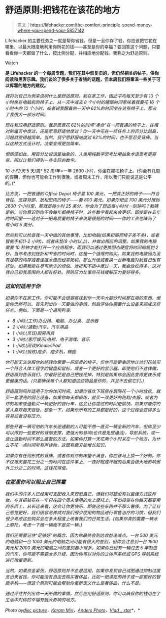 # 舒适原则:把钱花在该花的地方

> 原文：<https://lifehacker.com/the-comfort-principle-spend-money-where-you-spend-your-5857142>

Lifehacker 的主要任务之一就是帮你省钱。但是一旦你存了钱，你应该把它花在哪里，以最大限度地利用你所花的钱——甚至是你的幸福？要回答这个问题，只要看看你一天都做了什么，按比例分配，并相应地分配钱。我称之为舒适原则。

Watch

[](http://lifehacker.com/tag/blast-from-the-past)**是 Lifehacker 的一个每周专题，我们在其中恢复旧的，但仍然相关的帖子，供你阅读和黑客乐趣。我们谈论了很多关于省钱的话题，但本周我们将重温一些关于可以挥霍的地方的建议。**

*我将以自己为例来说明什么是舒适原则。我在家工作，因此平均每天至少有 10 个小时坐在电脑前的椅子上。从一天中减去 8 个小时的睡眠时间意味着我要花 16 个小时中的 10 个小时，或者说我醒着的一天中 62%的时间坐在这张椅子上。那占了我很大一部分时间。*

*现在我应用舒适原则。我是愿意花 62%的时间“凑合”在一把普通的椅子上，在相对的痛苦中度过，还是愿意舒适地度过？你一天中花在一项任务上的百分比越高，问题就变得越简单。当然，我宁愿舒服地度过 62%的时间，也不愿忍受背痛。当以这种方式设计时，决策变得更加简单。*

*但即便如此，用百分比说话是抽象的，人类用纯数字思考比用抽象术语思考更容易。所以让我们得到一些实际的数字。*

*10 小时/天* 5 天/周* 52 周/年=一年 2600 小时，你坐在那把椅子上。(你会有几周的假期，但你也可能会工作到很晚，或者周末工作，所以我们只能说这是公平的。)*

*比方说，一把普通的 Office Depot 椅子要 100 美元，一把真正好的椅子——符合脊柱、支撑背部、放松肌肉的椅子——要 800 美元。如果你把这 700 美元分摊到 2600 个小时里，那就是每小时 25 美分。你会为了舒适每小时付一刻钟吗？我猜是的。当你意识到你不会每年都换椅子时，这些数字看起来会更好。即使是在五年的时间里——这对于一把高质量的椅子来说是很短的时间——你的工资也降到了每小时 5 美分。*

*然后我可以检查我一天中做的其他事情，比如电脑(结果和那把椅子差不多)，或者智能手机(1-2 小时)，或者床垫(8 小时以上)，并做出相应的调整。如果我的电脑需要 10 秒钟才能打开一个应用程序，而我可以通过更换固态硬盘将时间缩短到 2 秒，当你考虑到挫折和节省的时间时，这是一个值得的购买。如果我的电脑因为没有足够的内存或者速度太慢而经常死机，那么升级或者换一台新电脑对我自己也有好处。如果我能在尽可能少的烦恼、挫折和不适中度过一天，我会放松得多，这对我自己和我周围的人都有好处。预防压力比事后花钱缓解压力要好得多。*

### *这如何适用于你*

*如果你不在家工作，你可能不会很容易找到你一天中大部分时间都在用的东西，但是你仍然可以。首先列出你一天要做的事情，然后评估你需要什么设备来完成这些任务。例如，下面是一个通用列表:*

*   *8 小时:(工作)办公椅、电脑、办公桌、显示器*
*   *2 小时:(通勤)汽车，汽车用品*
*   *1 小时:(烹饪)厨房用具*
*   *3 小时:(客厅娱乐)电视、电子游戏、音乐*
*   *1 小时:(阅读)Kindle/iPad*
*   *1 小时:(锻炼)跑步，跑步机，椭圆*

*你可能无法说服你的经理你需要一把昂贵的椅子，但你可能更幸运地让他们花钱买一个符合人体工程学的键盘和鼠标，或者一个更好的显示器。即使他们不这样做，舒适原则告诉我们，你最好还是自己把钱花掉，特别是如果你会因此变得更快乐或更健康的话。(只要确保每个人都知道这些物品是你的，并且不去偷它们。)*

*舒适原则同样适用于你的休闲时间。如果你喜欢下班后在后院花一个小时放松，就买一套漂亮的园艺设备，如果你每天都锻炼，就买一双更好的跑鞋/衣服，或者为你的周末或通勤买一辆更好的自行车，这会让你度过的时间更愉快。如果你或你的家人喜欢每天做饭，想象一下，如果你所有的工具都是好的，这个过程会变得多么容易或者没有压力。*

*那些开着一辆可怕的汽车长途通勤的人可能不想一直买一辆全新的汽车，但你至少可以得到一些更好的背部支撑，更强大的音响(也许是免提通话)，导航系统，或一些让通勤时间不那么痛苦的方法。如果你打算一天花两个小时呆在一个地方，为什么不花一点时间听有声读物，这既有趣又能增长知识。*

*如果你有任何形式的背痛，或者你对你的床垫不满意，你应该马上换一个好的。你不仅每天要花三分之一的时间在这件事上，一夜好眠或坏眠的后果会极大地影响另外三分之二的时间。这钱花得值。*

### *在那里你可以阻止自己挥霍*

*我们中的许多人已经用可支配收入来安慰自己，但我们可能没有以最佳方式这样做。与其把钱花在一年只在四个周末使用的水上摩托上，不如投资在你每天都要用的东西上，从长远来看，这会让你更快乐，即使这些东西并不那么奢侈。为了让自己感觉更好，我们很容易养成对我们很少使用的物品进行零售治疗的习惯，但我们很少考虑这些购买会在多大程度上改善我们的日常生活。(如果你真的需要一辆水上摩托，考虑一下租一辆而不是买一辆。)*

*我们还需要记住“足够好”的概念，因为你最终会到达收益递减点。一台 500 美元的电脑和一台 1000 美元的电脑之间可能有很大的差别，但你会注意到一台 1500 美元和 2000 美元的电脑之间的差别要小得多。如果你已经有一辆过去 5 年制造的汽车，你可能不需要太多升级，因为你可以对你的立体声系统或 GPS 导航系统进行增量更新。*

*当然，如果资金紧张，舒适原则并不总是适用。如果你发现自己试图通过抑制过度支出来省钱，你可能没有自由去购买奢侈品，比如一把漂亮的椅子或一部更好的智能手机——但这个原则可能会帮助你重新定义什么是奢侈品，什么不是。*

*通过评估并列出你一天所做的事情，然后应用舒适原则，你可以确保你的钱用在了生活中对你的幸福有最大影响的地方。*

**Photo by*[*disc picture*](http://www.shutterstock.com/cat.mhtml?lang=en&search_source=search_form&version=llv1&anyorall=all&safesearch=1&searchterm=mattress&search_group=&orient=&search_cat=&searchtermx=&photographer_name=&people_gender=&people_age=&people_ethnicity=&people_number=&commercial_ok=&color=&show_color_wheel=1#id=65616553)*，*[*Karam Miri*](http://www.shutterstock.com/cat.mhtml?lang=en&search_source=search_form&version=llv1&anyorall=all&safesearch=1&searchterm=hdtv&search_group=&orient=&search_cat=&searchtermx=&photographer_name=&people_gender=&people_age=&people_ethnicity=&people_number=&commercial_ok=&color=&show_color_wheel=1#id=73351870&src=4440ab2f09b43815a9bac0661f61400a-1-6)*，*[*Anders Photo*](http://www.shutterstock.com/cat.mhtml?lang=en&search_source=search_form&version=llv1&anyorall=all&safesearch=1&searchterm=laptop&search_group=&orient=&search_cat=&searchtermx=&photographer_name=&people_gender=&people_age=&people_ethnicity=&people_number=&commercial_ok=&color=&show_color_wheel=1#id=70909252&src=e06c670721dded39daeb62ee001c420c-1-1)*，*[*Vlad _ star*](http://www.shutterstock.com/cat.mhtml?lang=en&search_source=search_form&version=llv1&anyorall=all&safesearch=1&searchterm=office+chair&search_group=&orient=&search_cat=&searchtermx=&photographer_name=&people_gender=&people_age=&people_ethnicity=&people_number=&commercial_ok=&color=&show_color_wheel=1#id=70689964&src=e2b2e2e83fc40577d5acef5ed4969974-1-2)*，**